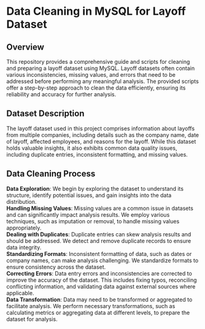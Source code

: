 # **Data Cleaning in MySQL for Layoff Dataset**

## **Overview**
This repository provides a comprehensive guide and scripts for cleaning and preparing a layoff dataset using MySQL. Layoff datasets often contain various inconsistencies, missing values, and errors that need to be addressed before performing any meaningful analysis. The provided scripts offer a step-by-step approach to clean the data efficiently, ensuring its reliability and accuracy for further analysis.

## **Dataset Description**
The layoff dataset used in this project comprises information about layoffs from multiple companies, including details such as the company name, date of layoff, affected employees, and reasons for the layoff. While this dataset holds valuable insights, it also exhibits common data quality issues, including duplicate entries, inconsistent formatting, and missing values.

## **Data Cleaning Process**

**Data Exploration**: We begin by exploring the dataset to understand its structure, identify potential issues, and gain insights into the data distribution.<br>
**Handling Missing Values**: Missing values are a common issue in datasets and can significantly impact analysis results. We employ various techniques, such as imputation or removal, to handle missing values appropriately.<br>
**Dealing with Duplicates**: Duplicate entries can skew analysis results and should be addressed. We detect and remove duplicate records to ensure data integrity.<br>
**Standardizing Formats**: Inconsistent formatting of data, such as dates or company names, can make analysis challenging. We standardize formats to ensure consistency across the dataset.<br>
**Correcting Errors**: Data entry errors and inconsistencies are corrected to improve the accuracy of the dataset. This includes fixing typos, reconciling conflicting information, and validating data against external sources where applicable.<br>
**Data Transformation**: Data may need to be transformed or aggregated to facilitate analysis. We perform necessary transformations, such as calculating metrics or aggregating data at different levels, to prepare the dataset for analysis.
